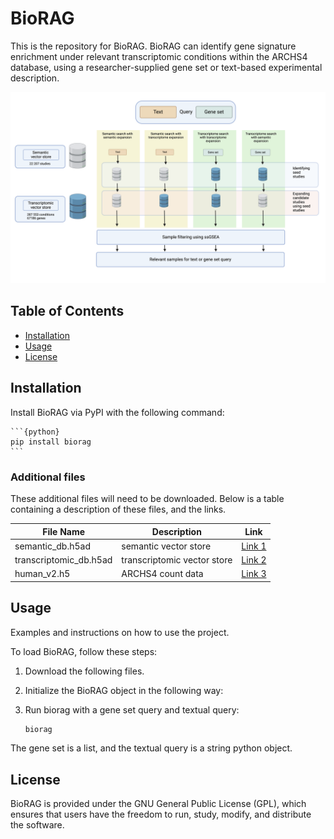 # BioRAG

This is the repository for BioRAG. BioRAG can identify gene signature enrichment under relevant transcriptomic conditions within the ARCHS4 database, using a researcher-supplied gene set or text-based experimental description. 

![Image Description](assets/BioRAG.png)

## Table of Contents

- [Installation](#installation)
- [Usage](#usage)
- [License](#license)

## Installation

Install BioRAG via PyPI with the following command:

    ```{python}
    pip install biorag
    ```

### Additional files

These additional files will need to be downloaded. Below is a table containing a description of these files, and the links.

| File Name | Description | Link |
|-----------|-------------|------|
| semantic_db.h5ad   | semantic vector store | [Link 1](https://example.com/file1) |
| transcriptomic_db.h5ad   | transcriptomic vector store | [Link 2](https://example.com/file2) |
| human_v2.h5    | ARCHS4 count data | [Link 3](https://example.com/file3) |

## Usage

Examples and instructions on how to use the project.

To load BioRAG, follow these steps:

1. Download the following files.
2. Initialize the BioRAG object in the following way:
3. Run biorag with a gene set query and textual query:

    ```bash
    biorag
    ```

The gene set is a list, and the textual query is a string python object.

## License

BioRAG is provided under the GNU General Public License (GPL), which ensures that users have the freedom to run, study, modify, and distribute the software.